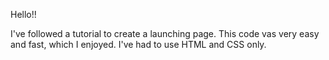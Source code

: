 Hello!!

I've followed a tutorial to create a launching page. This code vas very easy and fast, which I enjoyed. I've had to use HTML and CSS only.
